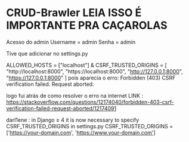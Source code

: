 # CRUD-Brawler LEIA ISSO É IMPORTANTE PRA CAÇAROLAS

Acesso do admin
Username = admin
Senha = admin

Tive que adicionar no settings.py

ALLOWED_HOSTS = ["localhost"]
&
CSRF_TRUSTED_ORIGINS = [
    "http://localhost:8000",
    "https://localhost:8000",
    "http://127.0.0.1:8000",
    "https://127.0.0.1:8000"
]
pois aparecia o erro:
Forbidden (403)
CSRF verification failed. Request aborted.

logo fui atrás de como resolver o erro na internet 
LINK : https://stackoverflow.com/questions/12174040/forbidden-403-csrf-verification-failed-request-aborted/12174091

 darl1ene : 
    in Django ≥ 4 it is now necessary to specify CSRF_TRUSTED_ORIGINS in settings.py
    CSRF_TRUSTED_ORIGINS = ['https://your-domain.com', 'https://www.your-domain.com']